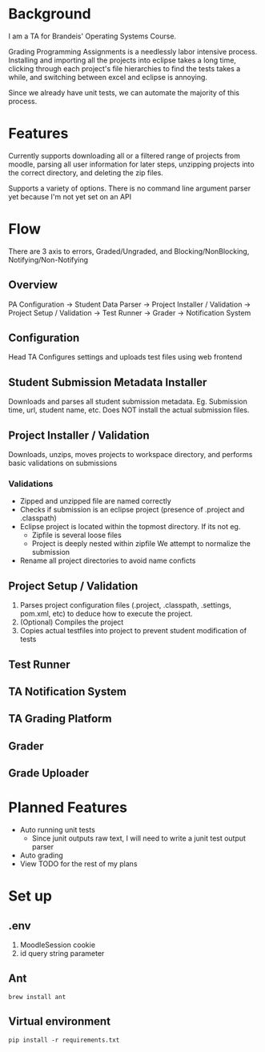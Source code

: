 # Background 
I am a TA for Brandeis' Operating Systems Course.  

Grading Programming Assignments is a needlessly labor intensive process. Installing and importing all the projects into eclipse takes a long time, clicking through each project's file hierarchies to find the tests takes a while, and switching between excel and eclipse is annoying.  

Since we already have unit tests, we can automate the majority of this process.

# Features
Currently supports downloading all or a filtered range of projects from moodle, parsing all user information for later steps, unzipping projects into the correct directory, and deleting the zip files.  

Supports a variety of options. There is no command line argument parser yet because I'm not yet set on an API

# Flow 
There are 3 axis to errors, Graded/Ungraded, and Blocking/NonBlocking, Notifying/Non-Notifying

## Overview
PA Configuration -> Student Data Parser -> Project Installer / Validation -> Project Setup / Validation -> Test Runner -> Grader -> Notification System

## Configuration
Head TA Configures settings and uploads test files using web frontend

## Student Submission Metadata Installer
Downloads and parses all student submission metadata. Eg. Submission time, url, student name, etc. Does NOT install the actual submission files.

## Project Installer / Validation
Downloads, unzips, moves projects to workspace directory, and performs basic validations on submissions

### Validations
- Zipped and unzipped file are named correctly
- Checks if submission is an eclipse project (presence of .project and .classpath)
- Eclipse project is located within the topmost directory. If its not eg. 
    - Zipfile is several loose files
    - Project is deeply nested within zipfile
    We attempt to normalize the submission
- Rename all project directories to avoid name conficts

## Project Setup / Validation
1. Parses project configuration files (.project, .classpath, .settings, pom.xml, etc) to deduce how to execute the project.
2. (Optional) Compiles the project
3. Copies actual testfiles into project to prevent student modification of tests

## Test Runner

## TA Notification System

## TA Grading Platform 

## Grader

## Grade Uploader

# Planned Features
- Auto running unit tests
    - Since junit outputs raw text, I will need to write a junit test output parser
- Auto grading
- View TODO for the rest of my plans

# Set up
## .env
1. MoodleSession cookie
2. id query string parameter

## Ant
`brew install ant`

## Virtual environment
`pip install -r requirements.txt`